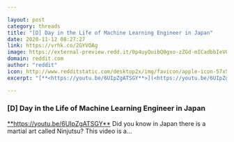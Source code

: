 ```yaml
---

layout: post
category: threads
title: "[D] Day in the Life of Machine Learning Engineer in Japan"
date: 2020-11-12 08:27:27
link: https://vrhk.co/2GYVOAg
image: https://external-preview.redd.it/0p4uyQuibQ0gxo-zZGd-mICadbbIeVOcuxxLsyFi2q4.jpg?width=480&height=251.308900524&auto=webp&crop=480:251.308900524,smart&s=41096e3e0a1f06c73fff20cd2c049053108c8c2b
domain: reddit.com
author: "reddit"
icon: http://www.redditstatic.com/desktop2x/img/favicon/apple-icon-57x57.png
excerpt: "[**<https://youtu.be/6UIpZgATSGY**>](<https://youtu.be/6UIpZgATSGY>) Did you know in Japan there is a martial art called Ninjutsu? This video is a..."

---
```


### [D] Day in the Life of Machine Learning Engineer in Japan

[**<https://youtu.be/6UIpZgATSGY**>](<https://youtu.be/6UIpZgATSGY>) Did you know in Japan there is a martial art called Ninjutsu? This video is a...